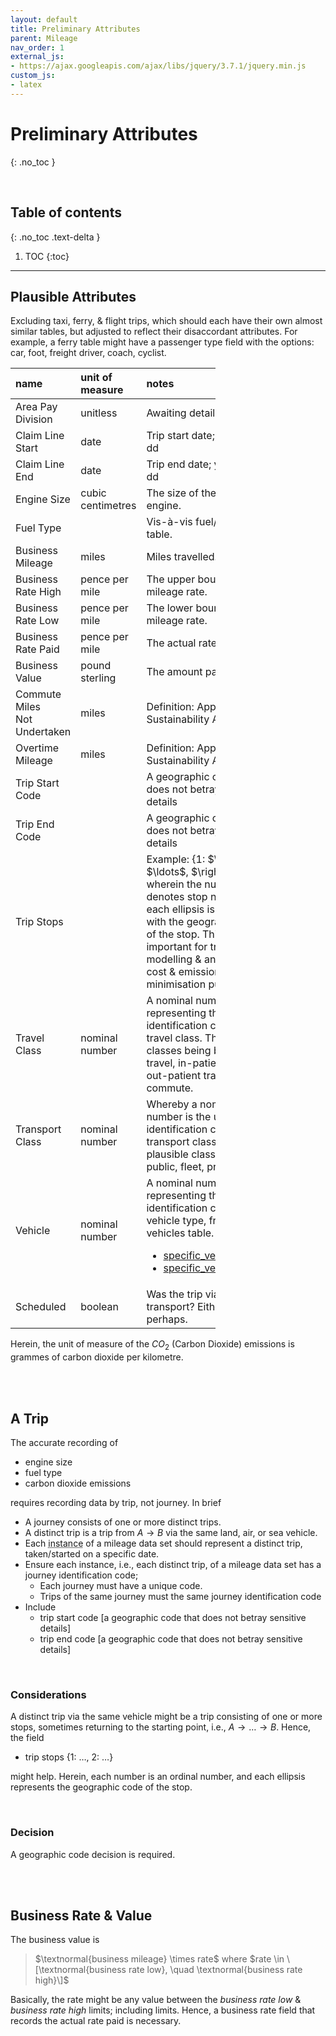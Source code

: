 ```yaml
---
layout: default
title: Preliminary Attributes
parent: Mileage
nav_order: 1
external_js:
- https://ajax.googleapis.com/ajax/libs/jquery/3.7.1/jquery.min.js
custom_js:
- latex
---
```


# Preliminary Attributes
{: .no_toc }

<br>

## Table of contents
{: .no_toc .text-delta }

1. TOC
{:toc}

---


## Plausible Attributes

Excluding taxi, ferry, & flight trips, which should each have their own almost similar tables, but adjusted to reflect their disaccordant attributes.  For example, a ferry table might have a passenger type field with the options: car, foot, freight driver, coach, cyclist.

<table style="width: 65%;">
    <colgroup>
        <col span="1" style="width: 7.5%;">
        <col span="1" style="width: 6.0%;">
        <col span="1" style="width: 36.5%;">
    </colgroup>
    <thead><tr style="text-align: left">
        <th>name</th><th>unit of<br>measure</th><th>notes</th></tr>
    </thead>
    <tr><td>Area Pay Division</td>
        <td>unitless</td>
        <td>Awaiting details.</td></tr>
    <tr><td>Claim Line Start</td>
        <td>date</td>
        <td>Trip start date; yyyy-mm-dd</td></tr>
    <tr><td>Claim Line End</td>
        <td>date</td>
        <td>Trip end date; yyyy-mm-dd</td></tr>
    <tr><td>Engine Size</td>
        <td>cubic centimetres</td>
        <td>The size of the vehicle's engine.</td></tr>
    <tr><td>Fuel Type</td>
        <td></td>
        <td>Vis-à-vis fuel/energy fact table.</td></tr>
    <tr><td>Business Mileage</td>
        <td>miles</td>
        <td>Miles travelled.</td></tr>
    <tr><td>Business Rate High</td>
        <td>pence per mile</td>
        <td>The upper boundary of the mileage rate.</td></tr>
    <tr><td>Business Rate Low</td>
        <td>pence per mile</td>
        <td>The lower boundary of the mileage rate.</td></tr>
    <tr><td>Business Rate Paid</td>
        <td>pence per mile</td>
        <td>The actual rate paid.</td></tr>
    <tr><td>Business Value</td>
        <td>pound sterling</td>
        <td>The amount paid; decimal.</td></tr>
    <tr><td>Commute Miles<br>Not Undertaken</td>
        <td>miles</td>
        <td>Definition: Approach <abbr title="National Health Service">NHS</abbr> Sustainability Action</td></tr>
    <tr><td>Overtime Mileage</td>
        <td>miles</td>
        <td>Definition: Approach <abbr title="National Health Service">NHS</abbr> Sustainability Action</td></tr>
    <tr><td>Trip Start Code</td>
        <td></td>
        <td>A geographic code that does not betray sensitive details</td></tr>
    <tr><td>Trip End Code</td>
        <td></td>
        <td>A geographic code that does not betray sensitive details</td></tr>
    <tr><td>Trip Stops</td>
        <td></td>
        <td>Example: {1: $\ldots$, 2: $\ldots$, $\rightarrow$}, wherein the number denotes stop number, and each ellipsis is replaced with the geographic code of the stop.  This is quite important for trip network modelling & analysis for cost & emission minimisation purposes.</td></tr>
    <tr><td>Travel Class</td>
        <td>nominal number</td>
        <td>A nominal number representing the identification code of a travel class. The plausible classes being business travel, in-patient travel, out-patient travel, staff commute.</td></tr>
    <tr><td>Transport Class</td>
        <td>nominal number</td>
        <td>Whereby a nominal number is the unique identification code of transport class.  The plausible classes are public, fleet, private, hired</td></tr>
    <tr><td>Vehicle</td>
        <td>nominal number</td>
        <td>A nominal number representing the identification code of a vehicle type, from a vehicles table. Example: 
            <ul><li><a href="https://github.com/prml-0003/prml-0003.github.io/blob/master/_data/specific_vehicles.csv" target="_blank">specific_vehicles</a></li>
                <li><a href="https://github.com/prml-0003/prml-0003.github.io/blob/master/_data/specific_vehicle_groups.csv" target="_blank">specific_vehicles_group</a></li></ul></td></tr>
    <tr><td>Scheduled</td>
        <td>boolean</td>
        <td>Was the trip via scheduled transport? Either yes or no; perhaps.</td></tr>
</table>


Herein, the unit of measure of the $CO_{2}$ (Carbon Dioxide) emissions is grammes of carbon dioxide per kilometre.

<br>
<br>

## A Trip

The accurate recording of

* engine size
* fuel type
* carbon dioxide emissions

requires recording data by trip, not journey.  In brief

* A journey consists of one or more distinct trips.
* A distinct trip is a trip from $A \rightarrow B$ via the same land, air, or sea vehicle.
* Each <abbr title="record, row">instance</abbr> of a mileage data set should represent a distinct trip, taken/started on a specific date.
* Ensure each instance, i.e., each distinct trip, of a mileage data set has a journey identification code;
   * Each journey must have a unique code.
   * Trips of the same journey must the same journey identification code
* Include
  * trip start code [a geographic code that does not betray sensitive details]
  * trip end code [a geographic code that does not betray sensitive details]

<br>

### Considerations

A distinct trip via the same vehicle might be a trip consisting of one or more stops, sometimes returning to the starting point, i.e., $A \rightarrow \ldots \rightarrow B$.  Hence, the field

* trip stops {1: $\ldots$, 2: $\ldots$}

might help.  Herein, each number is an ordinal number, and each ellipsis represents the geographic code of the stop.  

<br>

### Decision

A geographic code decision is required.


<br>
<br>

## Business Rate & Value

The business value is

> $\textnormal{business mileage} \times rate$ where $rate \in \[\textnormal{business rate low}, \quad \textnormal{business rate high}\]$

Basically, the rate might be any value between the *business rate low* & *business rate high* limits; including limits.  Hence, a business rate field that records the actual rate paid is necessary.


<br>
<br>

<br>
<br>


<script src="https://code.highcharts.com/highcharts.js"></script>
<script src="https://code.highcharts.com/modules/treemap.js"></script>
<script src="https://code.highcharts.com/modules/treegraph.js"></script>
<script src="https://code.highcharts.com/modules/exporting.js"></script>
<script src="https://code.highcharts.com/modules/accessibility.js"></script>
